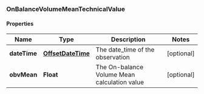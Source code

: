 
### OnBalanceVolumeMeanTechnicalValue

#### Properties
Name | Type | Description | Notes
------------ | ------------- | ------------- | -------------
**dateTime** | [**OffsetDateTime**](OffsetDateTime.md) | The date_time of the observation |  [optional]
**obvMean** | **Float** | The On-balance Volume Mean calculation value |  [optional]



